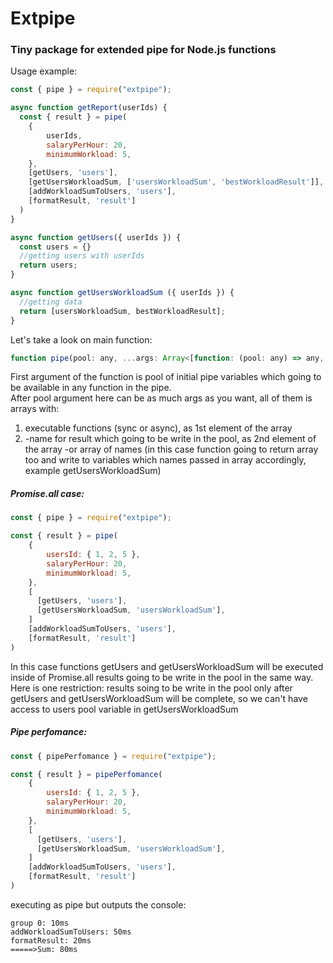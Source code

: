 # Extpipe
### Tiny package for extended pipe for Node.js functions 

Usage example:
```js
const { pipe } = require("extpipe");

async function getReport(userIds) {
  const { result } = pipe(
    {
        userIds,
        salaryPerHour: 20,
        minimumWorkload: 5,
    },
    [getUsers, 'users'],
    [getUsersWorkloadSum, ['usersWorkloadSum', 'bestWorkloadResult']],
    [addWorkloadSumToUsers, 'users'],
    [formatResult, 'result']
  )
}

async function getUsers({ userIds }) {
  const users = {}
  //getting users with userIds
  return users;
}

async function getUsersWorkloadSum ({ userIds }) {
  //getting data
  return [usersWorkloadSum, bestWorkloadResult];
}
```
Let's take a look on main function:
```js
function pipe(pool: any, ...args: Array<[function: (pool: any) => any, result: string | string[]]>): any;
```
First argument of the function is pool of initial pipe variables which going to be available in any function in the pipe.  
After pool argument here can be as much args as you want, all of them is arrays with:
  1) executable functions (sync or async), as 1st element of the array 
  2) -name for result which going to be write in the pool, as 2nd element of the array
     -or array of names (in this case function going to return array too and write to variables which names passed in array accordingly, example getUsersWorkloadSum)

##### Promise.all case:
```js
const { pipe } = require("extpipe");

const { result } = pipe(
    {
        usersId: { 1, 2, 5 },
        salaryPerHour: 20,
        minimumWorkload: 5,
    },
    [
      [getUsers, 'users'],
      [getUsersWorkloadSum, 'usersWorkloadSum'],
    ]
    [addWorkloadSumToUsers, 'users'],
    [formatResult, 'result']
)
```
In this case functions getUsers and getUsersWorkloadSum will be executed inside of Promise.all results going to be write in the pool in the same way.  
Here is one restriction: results soing to be write in the pool only after getUsers and getUsersWorkloadSum will be complete, so we can't have access to users pool variable in getUsersWorkloadSum  

#####  Pipe perfomance:
```js
const { pipePerfomance } = require("extpipe");

const { result } = pipePerfomance(
    {
        usersId: { 1, 2, 5 },
        salaryPerHour: 20,
        minimumWorkload: 5,
    },
    [
      [getUsers, 'users'],
      [getUsersWorkloadSum, 'usersWorkloadSum'],
    ]
    [addWorkloadSumToUsers, 'users'],
    [formatResult, 'result']
)
```
executing as pipe but outputs the console:
```console
group 0: 10ms
addWorkloadSumToUsers: 50ms
formatResult: 20ms
=====>Sum: 80ms
```